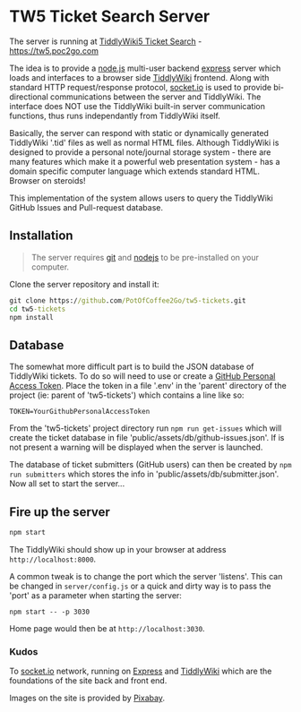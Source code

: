 # TW5 Ticket Search Server

The server is running at [TiddlyWiki5 Ticket Search][10] - https://tw5.poc2go.com

The idea is to provide a [node.js][4] multi-user backend [express][11] server which loads and interfaces to a browser side [TiddlyWiki][12] frontend. Along with standard HTTP request/response protocol, [socket.io][13] is used to provide bi-directional communications between the server and TiddlyWiki. The interface does NOT use the TiddlyWiki built-in server communication functions, thus runs independantly from TiddlyWiki itself.

Basically, the server can respond with static or dynamically generated TiddlyWiki '.tid' files as well as normal HTML files. Although TiddlyWiki is designed to provide a personal note/journal storage system - there are many features which make it a powerful web presentation system - has a domain specific computer language which extends standard HTML. Browser on steroids!

This implementation of the system allows users to query the TiddlyWiki GitHub Issues and Pull-request database.

## Installation
> The server requires [git][3] and [nodejs][4] to be pre-installed on your computer.

Clone the server repository and install it:

```cmd
git clone https://github.com/PotOfCoffee2Go/tw5-tickets.git
cd tw5-tickets
npm install
```

## Database
The somewhat more difficult part is to build the JSON database of TiddlyWiki tickets. To do so will need to use or create a [GitHub Personal Access Token][9]. Place the token in a file '.env' in the 'parent' directory of the project (ie: parent of 'tw5-tickets') which contains a line like so:

`TOKEN=YourGithubPersonalAccessToken`

From the 'tw5-tickets' project directory run `npm run get-issues` which will create the ticket database in file 'public/assets/db/github-issues.json'. If is not present a warning will be displayed when the server is launched.

The database of ticket submitters (GitHub users) can then be created by `npm run submitters` which stores the info in 'public/assets/db/submitter.json'. Now all set to start the server...

## Fire up the server

```cmd
npm start
```

The TiddlyWiki should show up in your browser at address `http://localhost:8000`.

A common tweak is to change the port which the server 'listens'. This can be changed in `server/config.js` or a quick and dirty way is to pass the 'port' as a parameter when starting the server:

 `npm start -- -p 3030`

Home page would then be at `http://localhost:3030`.

### Kudos
To [socket.io][13 ] network, running on [Express][11] and [TiddlyWiki][12] which are the foundations of the site back and front end.

Images on the site is provided by [Pixabay][8].

[1]: https://github.com/mykeels/steganography
[2]: https://github.com/rodrigouroz/steganography
[3]: https://git-scm.com/
[4]: https://nodejs.org/
[5]: https:/github.com/repo/issues
[6]: https://ngrok.com/
[7]: https://github.com/mixu/markdown-styles
[8]: https://pixabay.com/
[9]: https://docs.github.com/en/authentication/keeping-your-account-and-data-secure/creating-a-personal-access-token
[10]: https://tw5.poc2go.com
[11]: http://expressjs.com/
[12]: https://tiddlywiki.com/
[13]: https://socket.io/
